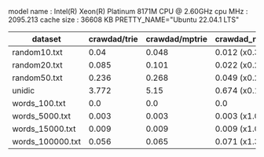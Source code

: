 model name	: Intel(R) Xeon(R) Platinum 8171M CPU @ 2.60GHz
cpu MHz		: 2095.213
cache size	: 36608 KB
PRETTY_NAME="Ubuntu 22.04.1 LTS"

|dataset|crawdad/trie|crawdad/mptrie|crawdad_new_constr/trie| crawdad_new_constr/mptrie |
|---|---|---|---|---|
|random10.txt|0.04|0.048|0.012 (x0.3)|0.029 (x0.6)|
|random20.txt|0.085|0.101|0.022 (x0.26)|0.061 (x0.6)|
|random50.txt|0.236|0.268|0.049 (x0.21)|0.114 (x0.43)|
|unidic|3.772|5.15|0.674 (x0.18)|1.062 (x0.21)|
|words_100.txt|0.0|0.0|0.0|0.0|
|words_5000.txt|0.003|0.003|0.003 (x1.0)|0.003 (x1.0)|
|words_15000.txt|0.009|0.009|0.009 (x1.0)|0.008 (x0.89)|
|words_100000.txt|0.056|0.065|0.071 (x1.3)|0.059 (x0.91)|
